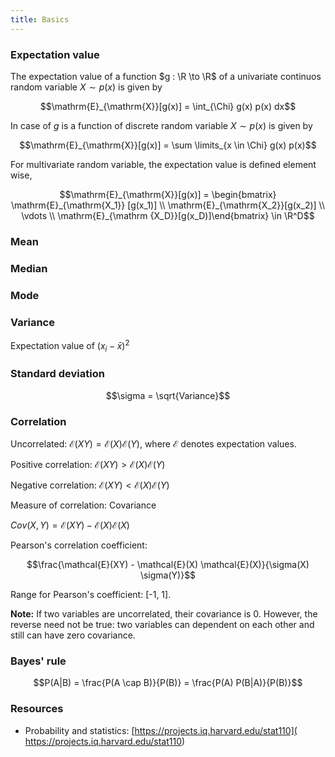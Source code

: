 ```yaml
---
title: Basics
---
```

### Expectation value
The expectation value of a function $g : \R \to \R$ of a univariate continuos
random variable $X \sim p(x)$ is given by

$$\mathrm{E}_{\mathrm{X}}[g(x)] = \int_{\Chi} g(x) p(x) dx$$

In case of $g$ is a function of discrete random variable $X \sim p(x)$ is given
by

$$\mathrm{E}_{\mathrm{X}}[g(x)] = \sum \limits_{x \in \Chi} g(x) p(x)$$

For multivariate random variable, the expectation value is defined element wise,

$$\mathrm{E}_{\mathrm{X}}[g(x)] = \begin{bmatrix} \mathrm{E}_{\mathrm{X_1}}
[g(x_1)] \\ \mathrm{E}_{\mathrm{X_2}}[g(x_2)] \\ \vdots \\ \mathrm{E}_{\mathrm
{X_D}}[g(x_D)]\end{bmatrix} \in \R^D$$

### Mean

### Median

### Mode

### Variance
Expectation value of $(x_i - \bar{x})^2$

### Standard deviation
$$\sigma = \sqrt{Variance}$$

### Correlation

Uncorrelated: $\mathcal{E}(XY) = \mathcal{E}(X) \mathcal{E}(Y)$, where
$\mathcal{E}$ denotes expectation values.

Positive correlation: $\mathcal{E}(XY) > \mathcal{E}(X) \mathcal{E}(Y)$

Negative correlation: $\mathcal{E}(XY) < \mathcal{E}(X) \mathcal{E}(Y)$

Measure of correlation: Covariance

$Cov(X, Y) = \mathcal{E}(XY) - \mathcal{E}(X) \mathcal{E}(X)$

Pearson's correlation coefficient:

$$\frac{\mathcal{E}(XY) - \mathcal{E}(X) \mathcal{E}(X)}{\sigma(X) \sigma(Y)}$$

Range for Pearson's coefficient: [-1, 1].

**Note:** If two variables are uncorrelated, their covariance is 0. However, the
reverse need not be true: two variables can dependent on each other and still
can have zero covariance.

### Bayes' rule

$$P(A|B) = \frac{P(A \cap B)}{P(B)} = \frac{P(A) P(B|A)}{P(B)}$$

### Resources

- Probability and statistics: [https://projects.iq.harvard.edu/stat110](
https://projects.iq.harvard.edu/stat110)
